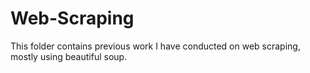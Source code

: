 # Web-Scraping
This folder contains previous work I have conducted on web scraping, mostly using beautiful soup.
